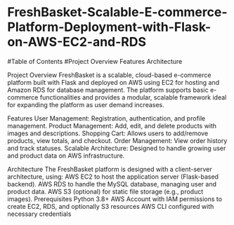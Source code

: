 # FreshBasket-Scalable-E-commerce-Platform-Deployment-with-Flask-on-AWS-EC2-and-RDS

#Table of Contents
#Project Overview
Features
Architecture


Project Overview
FreshBasket is a scalable, cloud-based e-commerce platform built with Flask and deployed on AWS using EC2 for hosting and Amazon RDS for database management. The platform supports basic e-commerce functionalities and provides a modular, scalable framework ideal for expanding the platform as user demand increases.

Features
User Management: Registration, authentication, and profile management.
Product Management: Add, edit, and delete products with images and descriptions.
Shopping Cart: Allows users to add/remove products, view totals, and checkout.
Order Management: View order history and track statuses.
Scalable Architecture: Designed to handle growing user and product data on AWS infrastructure.


Architecture
The FreshBasket platform is designed with a client-server architecture, using:
AWS EC2 to host the application server (Flask-based backend).
AWS RDS to handle the MySQL database, managing user and product data.
AWS S3 (optional) for static file storage (e.g., product images).
Prerequisites
Python 3.8+
AWS Account with IAM permissions to create EC2, RDS, and optionally S3 resources
AWS CLI configured with necessary credentials
